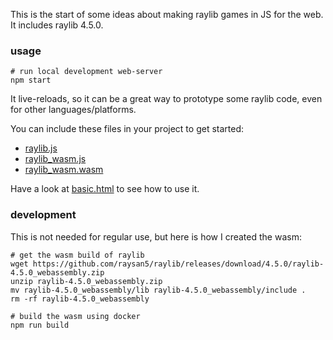 This is the start of some ideas about making raylib games in JS for the web. It includes raylib 4.5.0.

### usage

```
# run local development web-server
npm start
```

It live-reloads, so it can be a great way to prototype some raylib code, even for other languages/platforms.

You can include these files in your project to get started:

- [raylib.js](site/raylib.js)
- [raylib_wasm.js](site/raylib_wasm.js)
- [raylib_wasm.wasm](site/raylib_wasm.wasm)


Have a look at [basic.html](site/basic.html) to see how to use it.


### development

This is not needed for regular use, but here is how I created the wasm:

```
# get the wasm build of raylib
wget https://github.com/raysan5/raylib/releases/download/4.5.0/raylib-4.5.0_webassembly.zip
unzip raylib-4.5.0_webassembly.zip
mv raylib-4.5.0_webassembly/lib raylib-4.5.0_webassembly/include .
rm -rf raylib-4.5.0_webassembly

# build the wasm using docker
npm run build
```